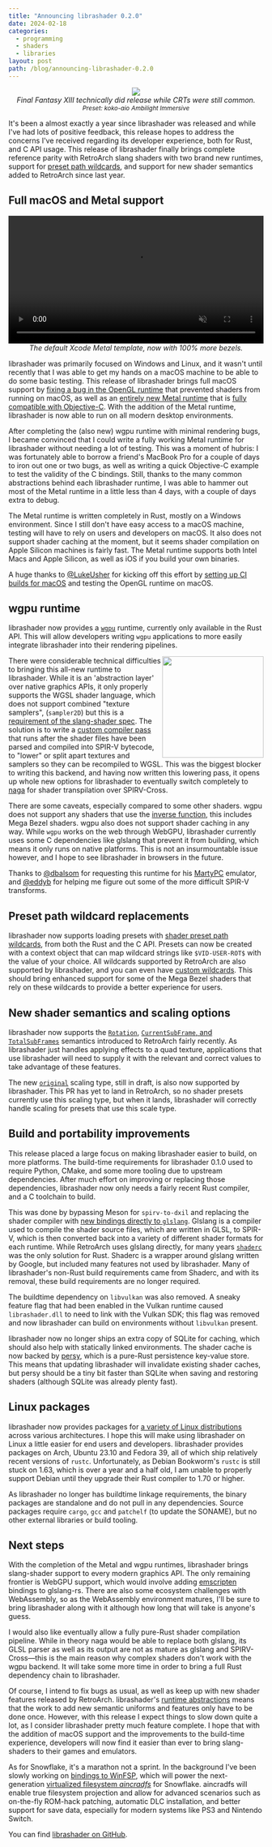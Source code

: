 ```yaml
---
title: "Announcing librashader 0.2.0"
date: 2024-02-18
categories:
  - programming
  - shaders
  - libraries
layout: post
path: /blog/announcing-librashader-0.2.0
---
```


<p align="center">
  <img src="librashader-2.0.svg" />
  <br >
  <em style="font-style: italic;font-size:14px;">Final Fantasy XIII technically did release while CRTs were still common.</em><br>
  <em style="font-style: italic;font-size:12px;">Preset: koko-aio Ambilight Immersive</em>

</p>

It's been a almost exactly a year since librashader was released and while I've had lots of positive feedback, this release hopes to address the concerns I've received regarding its developer experience, both for Rust, and C API usage. This release of librashader finally brings complete reference parity with RetroArch
slang shaders with two brand new runtimes, support for [preset path wildcards](https://github.com/libretro/RetroArch/pull/15023), and support for new shader semantics added to RetroArch since last year.

## Full macOS and Metal support

<p align="center">
<video autoplay loop muted playsinline width="800" style="width:100%;">
  <source src="cube.mp4" type="video/mp4; codecs=hvc1">
  <source src="cube.h264.mp4" type="video/mp4; codecs=avc1">
  <img src="cube.jpg" title="Your browser does not support the <video> tag">
</video>
  <br >
  <em style="font-style: italic;font-size:14px;">The default Xcode Metal template, now with 100% more bezels.</em>
</p>



librashader was primarily focused on Windows and Linux, and it wasn't until recently that I was able to get my hands on a macOS machine to be able to do some basic testing. This release of librashader brings full macOS support by [fixing a bug in the OpenGL runtime](https://github.com/SnowflakePowered/librashader/pull/44) that prevented shaders from running on macOS, as well as an [entirely new Metal runtime](https://github.com/SnowflakePowered/librashader/pull/38) that is [fully compatible with Objective-C](https://github.com/SnowflakePowered/librashader/blob/master/test/capi-tests/objctest/objctest/Renderer.m). With the addition of the Metal runtime, librashader is now able to run on all modern desktop environments. 

After completing the (also new) wgpu runtime with minimal rendering bugs, I became convinced that I could write a fully working Metal runtime for librashader without needing a lot of testing. This was a moment of hubris: I was fortunately able to borrow a friend's MacBook Pro for a couple of days to iron out one or two bugs, as well as writing a quick Objective-C example to test the validity of the C bindings. Still, thanks to the many common abstractions behind each librashader runtime, I was able to hammer out most of the Metal runtime in a little less than 4 days, with a couple of days extra to debug.

The Metal runtime is written completely in Rust, mostly on a Windows environment. Since I still don't have easy access to a macOS machine, testing will have to rely on users and developers on macOS. It also does not support shader caching at the moment, but it seems shader compilation on Apple Silicon machines is fairly fast. The Metal runtime supports both Intel Macs and Apple Silicon, as well as iOS if you build your own binaries.

A huge thanks to [@LukeUsher](https://github.com/LukeUsher) for kicking off this effort by [setting up CI builds for macOS](https://github.com/SnowflakePowered/librashader/pull/36) and testing the OpenGL runtime on macOS.


##  wgpu runtime 


librashader now provides a [`wgpu`](https://github.com/gfx-rs/wgpu) runtime, currently only available in the Rust API. This will allow developers writing `wgpu` applications to more easily integrate librashader into their rendering pipelines. 
<p align="right" width="200px" height="200">
  <img align="right" width="200px" src="wgpu.svg"> 
</p>

There were considerable technical difficulties to bringing this all-new runtime to librashader. While it is an 'abstraction layer' over native graphics APIs, it only properly supports the WGSL shader language, which does not support combined "texture samplers", (`sampler2D`) but this is a [requirement of the slang-shader spec](https://github.com/libretro/slang-shaders?tab=readme-ov-file#deduce-shader-inputs-by-reflection). The solution is to write a [custom compiler pass](https://github.com/SnowflakePowered/librashader/blob/ba6c32e8587be7f96297b64e70e8a830de452b26/librashader-reflect/src/reflect/naga/spirv_passes/lower_samplers.rs) that runs after the shader files have been parsed and compiled into SPIR-V bytecode, to "lower" or split apart textures and samplers so they can be recompiled to WGSL. This was the biggest blocker to writing this backend, and having now written this lowering pass, it opens up whole new options for librashader to eventually switch completely to [naga](https://github.com/gfx-rs/wgpu/tree/trunk/naga) for shader transpilation over SPIRV-Cross.

There are some caveats, especially compared to some other shaders. wgpu does not support any shaders that use the [inverse function](https://github.com/gfx-rs/wgpu/issues/4330), this includes Mega Bezel shaders. wgpu also does not support shader caching in any way. While `wgpu` works on the web through WebGPU, librashader currently uses some C dependencies like glslang that prevent it from building, which means it only runs on native platforms. This is not an insurmountable issue however, and I hope to see librashader in browsers in the future.

Thanks to [@dbalsom](https://github.com/dbalsom) for requesting this runtime for his [MartyPC](https://github.com/dbalsom/martypc) emulator, and [@eddyb](https://github.com/eddyb) for helping me figure out some of the more difficult SPIR-V transforms.

## Preset path wildcard replacements

librashader now supports loading presets with [shader preset path wildcards](https://github.com/libretro/RetroArch/pull/15023), from both the Rust and the C API. Presets can now be created with a context object that can map wildcard strings like `$VID-USER-ROT$` with the value of your choice. All wildcards supported by RetroArch are also supported by librashader, and you can even have [custom wildcards](https://docs.rs/librashader/0.2.0-rc.2/librashader/presets/context/enum.ContextItem.html). This should bring enhanced support for some of the Mega Bezel shaders that rely on these wildcards to provide a better experience for users.

## New shader semantics and scaling options

librashader now supports the [`Rotation`](https://github.com/libretro/RetroArch/pull/15136), [`CurrentSubFrame`, and `TotalSubFrames`](https://github.com/libretro/RetroArch/pull/16209) semantics introduced to RetroArch fairly recently. As librashader just handles applying effects to a quad texture, applications that use librashader will need to supply it with the relevant and correct values to take advantage of these features.


The new [`original`](https://github.com/libretro/RetroArch/pull/15937) scaling type, still in draft, is also now supported by librashader. This PR has yet to land in RetroArch, so no shader presets currently use this scaling type, but when it lands, librashader will correctly handle scaling for presets that use this scale type.

## Build and portability improvements

This release placed a large focus on making librashader easier to build, on more platforms. The build-time requirements for librashader 0.1.0 used to require Python, CMake, and some more tooling due to upstream dependencies. After much effort on improving or replacing those dependencies, librashader now only needs a fairly recent Rust compiler, and a C toolchain to build.

This was done by bypassing Meson for `spirv-to-dxil` and replacing the shader compiler with [new bindings directly to `glslang`](https://crates.io/crates/glslang). Glslang is a compiler used to compile the shader source files, which are written in GLSL, to SPIR-V, which is then converted back into a variety of different
shader formats for each runtime. While RetroArch uses glslang directly, for many years [`shaderc`](https://crates.io/crates/shaderc) was the only solution for Rust. Shaderc is a wrapper around glslang written by Google, but included many features not used by librashader. Many of librashader's non-Rust build requirements came from Shaderc, and with its removal, these build requirements are no longer required.

The buildtime dependency on `libvulkan` was also removed. A sneaky feature flag that had been enabled in the Vulkan runtime caused `librashader.dll` to need to link with the Vulkan SDK; this flag was removed and now librashader can build on environments without `libvulkan` present.

librashader now no longer ships an extra copy of SQLite for caching, which should also help with statically linked environments. The shader cache is now backed by [persy](https://docs.rs/persy/1.4.7/persy/index.html), which is a pure-Rust persistence key-value store. This means that updating librashader will invalidate existing shader caches, but persy should be a tiny bit faster than SQLite when saving and restoring shaders (although SQLite was already plenty fast).

## Linux packages

librashader now provides packages for [a variety of Linux distributions](https://software.opensuse.org//download.html?project=home%3Achyyran%3Alibrashader&package=librashader) across various architectures. I hope this will make using librashader on Linux a little easier for end users and developers. librashader provides packages on Arch, Ubuntu 23.10 and Fedora 39, all of which ship relatively recent versions of `rustc`. Unfortunately, as Debian Bookworm's `rustc` is still stuck on 1.63, which is over a year and a half old, I am unable to properly support Debian until they upgrade their Rust compiler to 1.70 or higher. 

As librashader no longer has buildtime linkage requirements, the binary packages are standalone and do not pull in any dependencies. Source packages require `cargo`, `gcc` and `patchelf` (to update the SONAME), but no other external libraries or build tooling. 

## Next steps

With the completion of the Metal and wgpu runtimes, librashader brings slang-shader support to every modern graphics API. The only remaining frontier is WebGPU support, which would involve adding [emscripten](https://emscripten.org/) bindings to glslang-rs. There are also some ecosystem challenges with WebAssembly, so as the WebAssembly environment matures, I'll be sure to bring librashader along with it although how long that will take is anyone's guess. 

I would also like eventually allow a fully pure-Rust shader compilation pipeline. While in theory naga would be able to replace both glslang, its GLSL parser as well as its output are not as mature as glslang and SPIRV-Cross&mdash;this is the main reason why complex shaders don't work with the wgpu backend. It will take some more time in order to bring a full Rust dependency chain to librashader.

Of course, I intend to fix bugs as usual, as well as keep up with new shader features released by RetroArch. librashader's [runtime abstractions](https://docs.rs/librashader-runtime/latest/librashader_runtime/) means that the work to add new semantic uniforms and features only have to be done once. However, with this release I expect things to slow down quite a lot, as I consider librashader pretty much feature complete. I hope that with the addition of macOS support and the improvements to the build-time experience, developers will now find it easier than ever to bring slang-shaders to their games and emulators. 

As for Snowflake, it's a marathon not a sprint. In the background I've been slowly working on [bindings to WinFSP](https://github.com/SnowflakePowered/winfsp-rs), which will power the next-generation [virtualized filesystem *aincradfs*](https://github.com/SnowflakePowered/aincradfs) for Snowflake. aincradfs will enable true filesystem projection and allow for advanced scenarios such as on-the-fly ROM-hack patching, automatic DLC installation, and better support for save data, especially for modern systems like PS3 and Nintendo Switch.

You can find [librashader on GitHub](https://github.com/SnowflakePowered/librashader).
